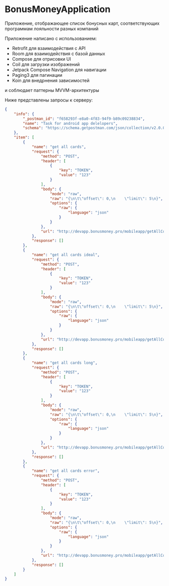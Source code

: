# BonusMoneyApplication

Приложение, отображающее список бонусных карт, соответствующих программам
лояльности разных компаний

Приложение написано с использованием:
* Retrofit для взаимодействия с API
* Room для взаимодействия с базой данных
* Compose для отрисовки UI
* Coil для загрузки изображений
* Jetpack Compose Navigation для навигации
* Paging3 для пагинации
* Koin для внедрнения зависимостей

и соблюдает паттерны MVVM-архитектуры

Ниже представлены запросы к серверу:
```json
{
	"info": {
		"_postman_id": "f658293f-e8a0-4f83-94f9-b89c09238834",
		"name": "Task for android app delelopers",
		"schema": "https://schema.getpostman.com/json/collection/v2.0.0/collection.json"
	},
	"item": [
		{
			"name": "get all cards",
			"request": {
				"method": "POST",
				"header": [
					{
						"key": "TOKEN",
						"value": "123"
					}
				],
				"body": {
					"mode": "raw",
					"raw": "{\n\t\"offset\": 0,\n    \"limit\": 5\n}",
					"options": {
						"raw": {
							"language": "json"
						}
					}
				},
				"url": "http://devapp.bonusmoney.pro/mobileapp/getAllCompanies"
			},
			"response": []
		},
		{
			"name": "get all cards ideal",
			"request": {
				"method": "POST",
				"header": [
					{
						"key": "TOKEN",
						"value": "123"
					}
				],
				"body": {
					"mode": "raw",
					"raw": "{\n\t\"offset\": 0,\n    \"limit\": 5\n}",
					"options": {
						"raw": {
							"language": "json"
						}
					}
				},
				"url": "http://devapp.bonusmoney.pro/mobileapp/getAllCompaniesIdeal"
			},
			"response": []
		},
		{
			"name": "get all cards long",
			"request": {
				"method": "POST",
				"header": [
					{
						"key": "TOKEN",
						"value": "123"
					}
				],
				"body": {
					"mode": "raw",
					"raw": "{\n\t\"offset\": 0,\n    \"limit\": 5\n}",
					"options": {
						"raw": {
							"language": "json"
						}
					}
				},
				"url": "http://devapp.bonusmoney.pro/mobileapp/getAllCompaniesLong"
			},
			"response": []
		},
		{
			"name": "get all cards error",
			"request": {
				"method": "POST",
				"header": [
					{
						"key": "TOKEN",
						"value": "123"
					}
				],
				"body": {
					"mode": "raw",
					"raw": "{\n\t\"offset\": 0,\n    \"limit\": 5\n}",
					"options": {
						"raw": {
							"language": "json"
						}
					}
				},
				"url": "http://devapp.bonusmoney.pro/mobileapp/getAllCompaniesError"
			},
			"response": []
		}
	]
}
```
